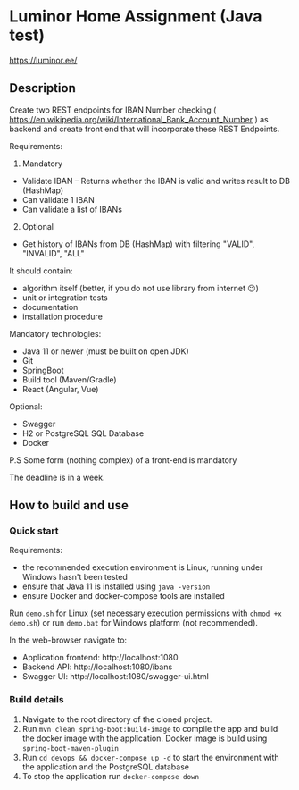 # Luminor Home Assignment (Java test)

https://luminor.ee/

## Description

Create two REST endpoints for IBAN Number checking ( https://en.wikipedia.org/wiki/International_Bank_Account_Number )
as backend and create front end that will incorporate these REST Endpoints.

Requirements:

1. Mandatory

- Validate IBAN – Returns whether the IBAN is valid and writes result to DB (HashMap)
- Can validate 1 IBAN
- Can validate a list of IBANs

2. Optional

- Get history of IBANs from DB (HashMap) with filtering "VALID", "INVALID", "ALL"

It should contain:

- algorithm itself (better, if you do not use library from internet 😉)
- unit or integration tests
- documentation
- installation procedure

Mandatory technologies:

- Java 11 or newer (must be built on open JDK)
- Git
- SpringBoot
- Build tool (Maven/Gradle)
- React (Angular, Vue)

Optional:

- Swagger
- H2 or PostgreSQL SQL Database
- Docker

P.S Some form (nothing complex) of a front-end is mandatory

The deadline is in a week.

## How to build and use

### Quick start

Requirements:

- the recommended execution environment is Linux, running under Windows hasn't been tested
- ensure that Java 11 is installed using `java -version`
- ensure Docker and docker-compose tools are installed

Run `demo.sh` for Linux (set necessary execution permissions with `chmod +x demo.sh`) or run `demo.bat` for Windows
platform (not recommended).

In the web-browser navigate to:

- Application frontend: http://localhost:1080
- Backend API: http://localhost:1080/ibans
- Swagger UI: http://localhost:1080/swagger-ui.html

### Build details

1. Navigate to the root directory of the cloned project.
2. Run `mvn clean spring-boot:build-image` to compile the app and build the docker image with the application. Docker
   image is build using `spring-boot-maven-plugin`
3. Run `cd devops && docker-compose up -d` to start the environment with the application and the PostgreSQL database
4. To stop the application run `docker-compose down`
